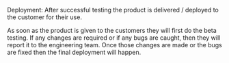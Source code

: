 
Deployment: After successful testing the product is delivered / deployed to the customer for their use.

As soon as the product is given to the customers they will first do the beta testing. If any changes are required or if any bugs are caught, then they will report it to the engineering team. Once those changes are made or the bugs are fixed then the final deployment will happen.

